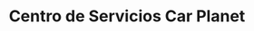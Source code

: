 ---
title: "Centro de Servicios Car Planet"
url: /calle-blancos/centro-de-servicios-car-planet/
shop: reparación de automóviles
---